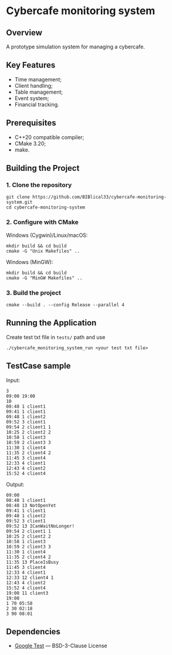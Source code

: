 # Cybercafe monitoring system

## Overview
A prototype simulation system for managing a cybercafe.

## Key Features
- Time management;
- Client handling;
- Table management;
- Event system;
- Financial tracking.

## Prerequisites
- C++20 compatible compiler;
- CMake 3.20;
- make.

## Building the Project
### 1. Clone the repository
```
git clone https://github.com/BIBlical33/cybercafe-monitoring-system.git
cd cybercafe-monitoring-system
```
### 2. Configure with CMake
Windows (Cygwin)/Linux/macOS:
```
mkdir build && cd build
cmake -G "Unix Makefiles" ..
```
Windows (MinGW):
```
mkdir build && cd build
cmake -G "MinGW Makefiles" ..
```
### 3. Build the project
```
cmake --build . --config Release --parallel 4
```

## Running the Application
Create test txt file in `tests/` path and use
```
./cybercafe_monitoring_system_run <your test txt file>
```

## TestCase sample
Input:
```
3
09:00 19:00
10
08:48 1 client1
09:41 1 client1
09:48 1 client2
09:52 3 client1
09:54 2 client1 1
10:25 2 client2 2
10:58 1 client3
10:59 2 client3 3
11:30 1 client4
11:35 2 client4 2
11:45 3 client4
12:33 4 client1
12:43 4 client2
15:52 4 client4

```
Output:
```
09:00
08:48 1 client1
08:48 13 NotOpenYet
09:41 1 client1
09:48 1 client2
09:52 3 client1
09:52 13 ICanWaitNoLonger!
09:54 2 client1 1
10:25 2 client2 2
10:58 1 client3
10:59 2 client3 3
11:30 1 client4
11:35 2 client4 2
11:35 13 PlaceIsBusy
11:45 3 client4
12:33 4 client1
12:33 12 client4 1
12:43 4 client2
15:52 4 client4
19:00 11 client3
19:00
1 70 05:58
2 30 02:18
3 90 08:01
```

## Dependencies
- [Google Test](https://github.com/google/googletest) — BSD-3-Clause License
